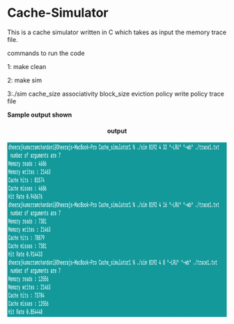 # Cache-Simulator
This is a cache simulator written in C which takes as input the memory trace file. 


commands to run the code 

1: make clean 

2: make sim 

3:./sim cache_size associativity  block_size  eviction policy write policy  trace file



<p> <b> Sample output shown </b> </p>
<div align="center">
 <h4> output</h4>
  <img src="./output1.png" height=400px">
</div>
